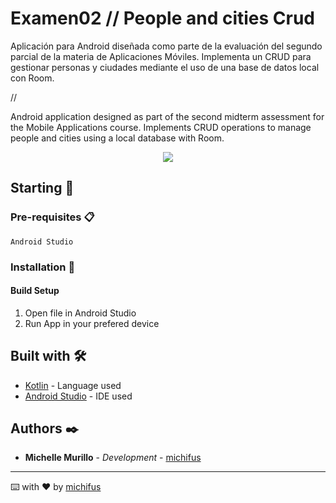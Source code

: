# Examen02 // People and cities Crud

Aplicación para Android diseñada como parte de la evaluación del segundo parcial de la materia de Aplicaciones Móviles. Implementa un CRUD para gestionar personas y ciudades mediante el uso de una base de datos local con Room.

//

Android application designed as part of the second midterm assessment for the Mobile Applications course. Implements CRUD operations to manage people and cities using a local database with Room.

<p align="center">
 <img src="https://img.shields.io/badge/Status-Finished-green">  
</p>
   
## Starting 🚀

### Pre-requisites 📋

```
Android Studio
```

### Installation 🔧
#### Build Setup
1. Open file in Android Studio
2. Run App in your prefered device

## Built with 🛠️

* [Kotlin](#) - Language used
* [Android Studio](#) - IDE used

## Authors ✒️

* **Michelle Murillo** - *Development* - [michifus](https://github.com/michifus)

---
⌨️ with ❤️ by [michifus](https://github.com/michifus) 
